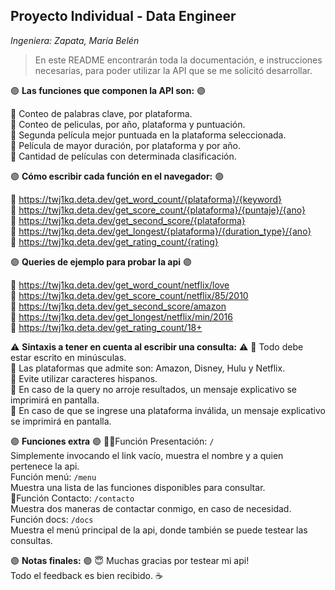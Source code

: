 ## Proyecto Individual - Data Engineer 
_Ingeniera: Zapata, María Belén_

> En este README encontrarán toda la documentación, e instrucciones necesarias, para poder utilizar la API que se me solicitó desarrollar.
 
:purple_circle: **Las funciones que componen la API son:** :purple_circle:

:small_blue_diamond: Conteo de palabras clave, por plataforma. <br>
:small_blue_diamond: Conteo de peliculas, por año, plataforma y puntuación. <br>
:small_blue_diamond: Segunda película mejor puntuada en la plataforma seleccionada. <br>
:small_blue_diamond: Película de mayor duración, por plataforma y por año. <br>
:small_blue_diamond: Cantidad de películas con determinada clasificación. <br>

:purple_circle: **Cómo escribir cada función en el navegador:** :purple_circle: 

:diamond_shape_with_a_dot_inside: https://twj1kq.deta.dev/get_word_count/{plataforma}/{keyword} <br>
:diamond_shape_with_a_dot_inside: https://twj1kq.deta.dev/get_score_count/{plataforma}/{puntaje}/{ano} <br>
:diamond_shape_with_a_dot_inside: https://twj1kq.deta.dev/get_second_score/{plataforma} <br>
:diamond_shape_with_a_dot_inside: https://twj1kq.deta.dev/get_longest/{plataforma}/{duration_type}/{ano} <br>
:diamond_shape_with_a_dot_inside: https://twj1kq.deta.dev/get_rating_count/{rating} <br>

:purple_circle: **Queries de ejemplo para probar la api** :purple_circle: 

:diamond_shape_with_a_dot_inside: https://twj1kq.deta.dev/get_word_count/netflix/love <br>
:diamond_shape_with_a_dot_inside: https://twj1kq.deta.dev/get_score_count/netflix/85/2010 <br>
:diamond_shape_with_a_dot_inside: https://twj1kq.deta.dev/get_second_score/amazon <br>
:diamond_shape_with_a_dot_inside: https://twj1kq.deta.dev/get_longest/netflix/min/2016 <br>
:diamond_shape_with_a_dot_inside: https://twj1kq.deta.dev/get_rating_count/18+ <br>

:warning: **Sintaxis a tener en cuenta al escribir una consulta:** :warning:
:small_blue_diamond: Todo debe estar escrito en minúsculas.  <br>
:small_blue_diamond: Las plataformas que admite son: Amazon, Disney, Hulu y Netflix. <br>
:small_blue_diamond: Evite utilizar caracteres hispanos. <br>
:small_blue_diamond: En caso de la query no arroje resultados, un mensaje explicativo se imprimirá en pantalla.<br>
:small_blue_diamond: En caso de que se ingrese una plataforma inválida, un mensaje explicativo se imprimirá en pantalla. <br>

:purple_circle: **Funciones extra** :purple_circle: 
:small_blue_diamond::small_blue_diamond:Función Presentación: `/` <br>
Simplemente invocando el link vacío, muestra el nombre y a quien pertenece la api.<br>
Función menú: `/menu` <br>
Muestra una lista de las funciones disponibles para consultar. <br>
:small_blue_diamond:Función Contacto: `/contacto`<br>
Muestra dos maneras de contactar conmigo, en caso de necesidad. <br>
Función docs: `/docs` <br>
Muestra el menú principal de la api, donde también se puede testear las consultas.<br>

:purple_circle: **Notas finales:** :purple_circle:
:innocent: Muchas gracias por testear mi api! <br> 
Todo el feedback es bien recibido. :coffee: